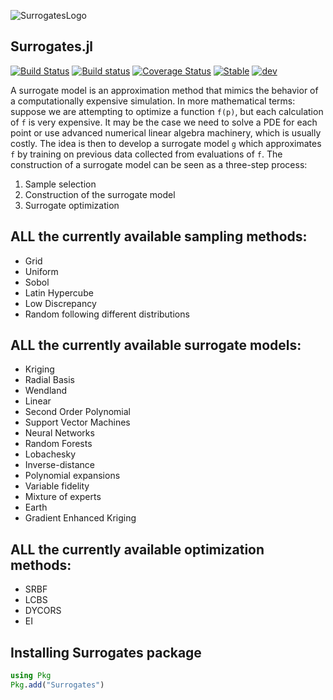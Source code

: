 ![SurrogatesLogo](docs/src/images/Surrogates.png)

## Surrogates.jl

[![Build Status](https://travis-ci.org/JuliaDiffEq/Surrogates.jl.svg?branch=master)](https://travis-ci.org/JuliaDiffEq/Surrogates.jl)
[![Build status](https://ci.appveyor.com/api/projects/status/fl7hr18apc7lt4of?svg=true)](https://ci.appveyor.com/project/ludoro/surrogates-jl)
[![Coverage Status](https://coveralls.io/repos/github/JuliaDiffEq/Surrogates.jl/badge.svg)](https://coveralls.io/github/JuliaDiffEq/Surrogates.jl)
[![Stable](https://img.shields.io/badge/docs-stable-blue.svg)](http://surrogates.sciml.ai/stable/)
[![dev](https://img.shields.io/badge/docs-dev-blue.svg)](http://surrogates.sciml.ai/dev/)

A surrogate model is an approximation method that mimics the behavior of a computationally
expensive simulation. In more mathematical terms: suppose we are attempting to optimize a function
`f(p)`, but each calculation of `f` is very expensive. It may be the case we need to solve a PDE for each point or use advanced numerical linear algebra machinery, which is usually costly. The idea is then to develop a surrogate model `g` which approximates `f` by training on previous data collected from evaluations of `f`.
The construction of a surrogate model can be seen as a three-step process:

1. Sample selection
2. Construction of the surrogate model
3. Surrogate optimization

## ALL the currently available sampling methods:

- Grid
- Uniform
- Sobol
- Latin Hypercube
- Low Discrepancy
- Random following different distributions

## ALL the currently available surrogate models:

- Kriging
- Radial Basis
- Wendland
- Linear
- Second Order Polynomial
- Support Vector Machines
- Neural Networks
- Random Forests
- Lobachesky
- Inverse-distance
- Polynomial expansions
- Variable fidelity
- Mixture of experts
- Earth
- Gradient Enhanced Kriging 

## ALL the currently available optimization methods:

- SRBF
- LCBS
- DYCORS
- EI

## Installing Surrogates package

```julia
using Pkg
Pkg.add("Surrogates")
```
